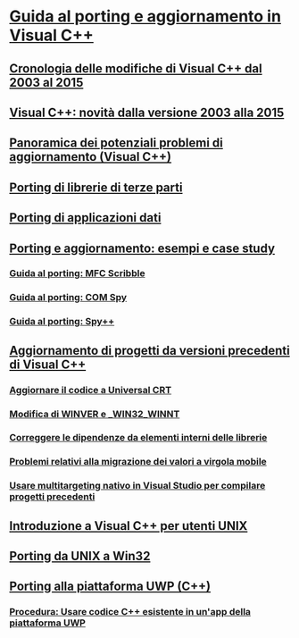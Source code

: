 # [Guida al porting e aggiornamento in Visual C++](visual-cpp-porting-and-upgrading-guide.md)

## [Cronologia delle modifiche di Visual C++ dal 2003 al 2015](visual-cpp-change-history-2003-2015.md)

## [Visual C++: novità dalla versione 2003 alla 2015](visual-cpp-what-s-new-2003-through-2015.md)

## [Panoramica dei potenziali problemi di aggiornamento (Visual C++)](overview-of-potential-upgrade-issues-visual-cpp.md)

## [Porting di librerie di terze parti](porting-third-party-libraries.md)

## [Porting di applicazioni dati](porting-data-applications.md)

## [Porting e aggiornamento: esempi e case study](porting-and-upgrading-examples-and-case-studies.md)

### [Guida al porting: MFC Scribble](porting-guide-mfc-scribble.md)

### [Guida al porting: COM Spy](porting-guide-com-spy.md)

### [Guida al porting: Spy++](porting-guide-spy-increment.md)

## [Aggiornamento di progetti da versioni precedenti di Visual C++](upgrading-projects-from-earlier-versions-of-visual-cpp.md)

### [Aggiornare il codice a Universal CRT](upgrade-your-code-to-the-universal-crt.md)

### [Modifica di WINVER e _WIN32_WINNT](modifying-winver-and-win32-winnt.md)

### [Correggere le dipendenze da elementi interni delle librerie](fix-your-dependencies-on-library-internals.md)

### [Problemi relativi alla migrazione dei valori a virgola mobile](floating-point-migration-issues.md)

### [Usare multitargeting nativo in Visual Studio per compilare progetti precedenti](use-native-multi-targeting.md)

## [Introduzione a Visual C++ per utenti UNIX](introduction-to-visual-cpp-for-unix-users.md)

## [Porting da UNIX a Win32](porting-from-unix-to-win32.md)

## [Porting alla piattaforma UWP (C++)](porting-to-the-universal-windows-platform-cpp.md)

### [Procedura: Usare codice C++ esistente in un'app della piattaforma UWP](how-to-use-existing-cpp-code-in-a-universal-windows-platform-app.md)

